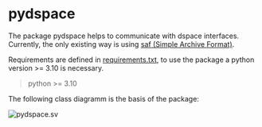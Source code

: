 # pydspace
The package pydspace helps to communicate with dspace interfaces. Currently, the only existing way is using
[saf (Simple Archive Format)](saf).

Requirements are defined in [requirements.txt](requirements.txt), to use the package a python
version >= 3.10 is necessary.
> python >= 3.10

The following class diagramm is the basis of the package:

![pydspace.sv](https://gitlab.hrz.uni-marburg.de/dspace7/pydspace/-/wikis/uploads/1acc907ff46319bc2838e3aa658413b9/pydspace.svg)
